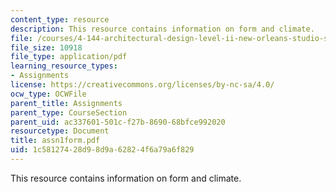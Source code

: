 ```yaml
---
content_type: resource
description: This resource contains information on form and climate.
file: /courses/4-144-architectural-design-level-ii-new-orleans-studio-spring-2006/1c58127428d98d9a62824f6a79a6f829_assn1form.pdf
file_size: 10918
file_type: application/pdf
learning_resource_types:
- Assignments
license: https://creativecommons.org/licenses/by-nc-sa/4.0/
ocw_type: OCWFile
parent_title: Assignments
parent_type: CourseSection
parent_uid: ac337601-501c-f27b-8690-68bfce992020
resourcetype: Document
title: assn1form.pdf
uid: 1c581274-28d9-8d9a-6282-4f6a79a6f829
---
```

This resource contains information on form and climate.